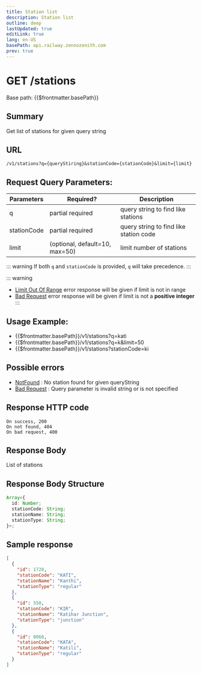 ```yaml
---
title: Station list
description: Station list
outline: deep
lastUpdated: true
editLink: true
lang: en-US
basePath: api.railway.zennozenith.com
prev: true
---
```


# GET /stations

Base path: {{$frontmatter.basePath}}

## Summary

Get list of stations for given query string

## URL

`/v1/stations?q={queryStiring}&stationCode={stationCode}&limit={limit}`

## Request Query Parameters:

| Parameters  | Required?                      | Description                            |
| ----------- | ------------------------------ | -------------------------------------- |
| q           | partial required               | query string to find like stations     |
| stationCode | partial required               | query string to find like station code |
| limit       | (optional, default=10, max=50) | limit number of stations               |

::: warning
If both `q` and `stationCode` is provided, `q` will take precedence.
:::

::: warning

- [Limit Out Of Range](/errorcodes#LimitOutOfRange) error response will be given if limit is not in range
- [Bad Request](/errorcodes#BadRequest) error response will be given if limit is not a **positive integer**
  :::

## Usage Example:

- {{$frontmatter.basePath}}/v1/stations?q=kati
- {{$frontmatter.basePath}}/v1/stations?q=k&limit=50
- {{$frontmatter.basePath}}/v1/stations?stationCode=ki

## Possible errors

- [NotFound](/errorcodes#NotFound) : No station found for given queryString
- [Bad Request](/errorcodes#BadRequest) : Query parameter is invalid string or is not specified

## Response HTTP code

    On success, 200
    On not found, 404
    On bad request, 400

## Response Body

List of stations

## Response Body Structure

```typescript
Array<{
  id: Number;
  stationCode: String;
  stationName: String;
  stationType: String;
}>;
```

## Sample response

```json
[
  {
    "id": 1720,
    "stationCode": "KATI",
    "stationName": "Kanthi",
    "stationType": "regular"
  },
  {
    "id": 550,
    "stationCode": "KIR",
    "stationName": "Katihar Junction",
    "stationType": "junction"
  },
  {
    "id": 8068,
    "stationCode": "KATA",
    "stationName": "Katili",
    "stationType": "regular"
  }
]
```
